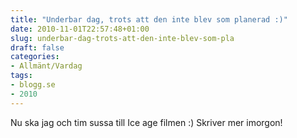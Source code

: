 ```yaml
---
title: "Underbar dag, trots att den inte blev som planerad :)"
date: 2010-11-01T22:57:48+01:00
slug: underbar-dag-trots-att-den-inte-blev-som-pla
draft: false
categories:
- Allmänt/Vardag
tags:
- blogg.se
- 2010
---
```

Nu ska jag och tim sussa till Ice age filmen :) Skriver mer imorgon!